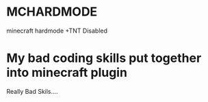 # MCHARDMODE
minecraft hardmode +TNT Disabled

# My bad coding skills put together into minecraft plugin
Really Bad Skils....

